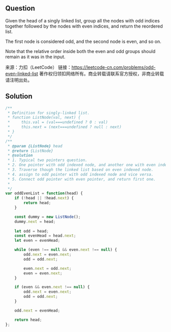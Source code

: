 ## Question
Given the head of a singly linked list, group all the nodes with odd indices together followed by the nodes with even indices, and return the reordered list.

The first node is considered odd, and the second node is even, and so on.

Note that the relative order inside both the even and odd groups should remain as it was in the input.

来源：力扣（LeetCode）
链接：https://leetcode-cn.com/problems/odd-even-linked-list
著作权归领扣网络所有。商业转载请联系官方授权，非商业转载请注明出处。

## Solution
```javascript
/**
 * Definition for singly-linked list.
 * function ListNode(val, next) {
 *     this.val = (val===undefined ? 0 : val)
 *     this.next = (next===undefined ? null : next)
 * }
 */
/**
 * @param {ListNode} head
 * @return {ListNode}
 * @solution
 * 1. Typical two pointers question.
 * 2. One pointer with odd indexed node, and another one with even indexed node.
 * 3. Traverse though the linked list based on even indexed node.
 * 4. assign to odd pointer with odd indexed node and vice versa.
 * 5. Connect odd pointer with even pointer, and return first one.
 * 
 */
var oddEvenList = function(head) {
    if (!head || !head.next) {
        return head;
    }

    const dummy = new ListNode();
    dummy.next = head;
    
    let odd = head;
    const evenHead = head.next;
    let even = evenHead;

    while (even !== null && even.next !== null) {
        odd.next = even.next;
        odd = odd.next;

        even.next = odd.next;
        even = even.next;
    }

    if (even && even.next !== null) {
        odd.next = even.next;
        odd = odd.next;
    }

    odd.next = evenHead;

    return head;
};
```
